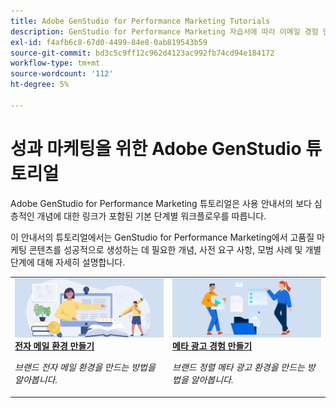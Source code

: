 ```yaml
---
title: Adobe GenStudio for Performance Marketing Tutorials
description: GenStudio for Performance Marketing 자습서에 따라 이메일 경험 만들기와 같은 전체적인 프로세스를 완료하는 방법을 알아봅니다.
exl-id: f4afb6c8-67d0-4499-84e8-0ab819543b59
source-git-commit: bd3c5c9ff12c962d4123ac992fb74cd94e184172
workflow-type: tm+mt
source-wordcount: '112'
ht-degree: 5%

---
```


# 성과 마케팅을 위한 Adobe GenStudio 튜토리얼

Adobe GenStudio for Performance Marketing 튜토리얼은 사용 안내서의 보다 심층적인 개념에 대한 링크가 포함된 기본 단계별 워크플로우를 따릅니다.

이 안내서의 튜토리얼에서는 GenStudio for Performance Marketing에서 고품질 마케팅 콘텐츠를 성공적으로 생성하는 데 필요한 개념, 사전 요구 사항, 모범 사례 및 개별 단계에 대해 자세히 설명합니다.

<table style="table-layout:fixed">
<td valign="top">
   <div>
      <a href="create-email-experience.md">
      <img alt="아이디어, 책, 연필, 컴퓨터" src="../assets/card-create-assets.png">
      <strong>전자 메일 환경 만들기</strong>
      </a>
   </div>
   <p>
      <em>브랜드 전자 메일 환경을 만드는 방법을 알아봅니다.</em>
   </p>
</td>
<td valign="top">
   <div>
      <a href="create-meta-ad.md">
      <img alt="아이디어, 책, 연필, 컴퓨터" src="../assets/card-manage-content.png">
      <strong>메타 광고 경험 만들기</strong>
      </a>
   </div>
   <p>
      <em>브랜드 정렬 메타 광고 환경을 만드는 방법을 알아봅니다.</em>
   </p>
</td><!-- 
<td valign="top">
   <div>
      <a href="create-email-experience.md">
      <img alt="Ideas, books, pencil, computer" src="../assets/card-create-assets.png">
      <strong>Create an email experience</strong>
      </a>
   </div>
   <p>
      <em>Learn how to create an on-brand Email experience.</em>
   </p>
</td> -->
</table>
